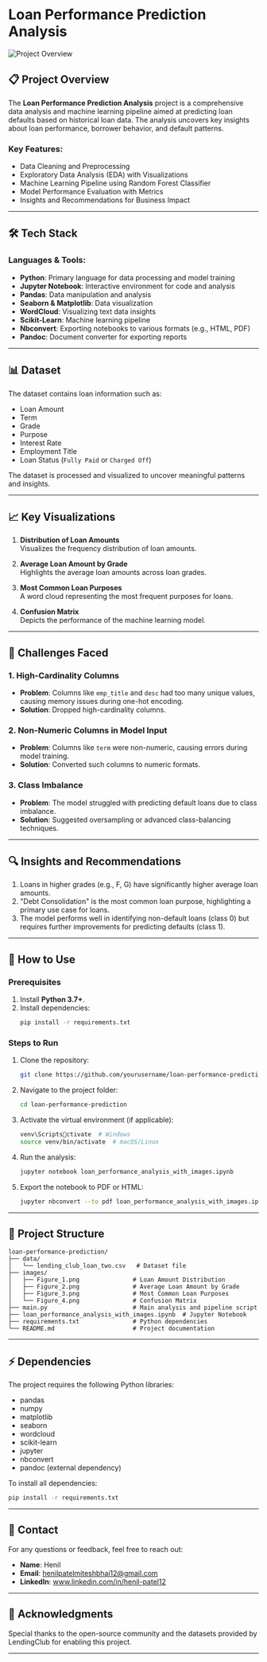 
# Loan Performance Prediction Analysis

![Project Overview](https://via.placeholder.com/800x300?text=Loan+Performance+Prediction)

## 📋 Project Overview

The **Loan Performance Prediction Analysis** project is a comprehensive data analysis and machine learning pipeline aimed at predicting loan defaults based on historical loan data. The analysis uncovers key insights about loan performance, borrower behavior, and default patterns.

### Key Features:
- Data Cleaning and Preprocessing
- Exploratory Data Analysis (EDA) with Visualizations
- Machine Learning Pipeline using Random Forest Classifier
- Model Performance Evaluation with Metrics
- Insights and Recommendations for Business Impact

---

## 🛠️ Tech Stack

### Languages & Tools:
- **Python**: Primary language for data processing and model training
- **Jupyter Notebook**: Interactive environment for code and analysis
- **Pandas**: Data manipulation and analysis
- **Seaborn & Matplotlib**: Data visualization
- **WordCloud**: Visualizing text data insights
- **Scikit-Learn**: Machine learning pipeline
- **Nbconvert**: Exporting notebooks to various formats (e.g., HTML, PDF)
- **Pandoc**: Document converter for exporting reports

---

## 📊 Dataset

The dataset contains loan information such as:
- Loan Amount
- Term
- Grade
- Purpose
- Interest Rate
- Employment Title
- Loan Status (`Fully Paid` or `Charged Off`)

The dataset is processed and visualized to uncover meaningful patterns and insights.

---

## 📈 Key Visualizations

1. **Distribution of Loan Amounts**  
   Visualizes the frequency distribution of loan amounts.

2. **Average Loan Amount by Grade**  
   Highlights the average loan amounts across loan grades.

3. **Most Common Loan Purposes**  
   A word cloud representing the most frequent purposes for loans.

4. **Confusion Matrix**  
   Depicts the performance of the machine learning model.

---

## 🧩 Challenges Faced

### 1. High-Cardinality Columns
- **Problem**: Columns like `emp_title` and `desc` had too many unique values, causing memory issues during one-hot encoding.
- **Solution**: Dropped high-cardinality columns.

### 2. Non-Numeric Columns in Model Input
- **Problem**: Columns like `term` were non-numeric, causing errors during model training.
- **Solution**: Converted such columns to numeric formats.

### 3. Class Imbalance
- **Problem**: The model struggled with predicting default loans due to class imbalance.
- **Solution**: Suggested oversampling or advanced class-balancing techniques.

---

## 🔍 Insights and Recommendations

1. Loans in higher grades (e.g., F, G) have significantly higher average loan amounts.
2. "Debt Consolidation" is the most common loan purpose, highlighting a primary use case for loans.
3. The model performs well in identifying non-default loans (class 0) but requires further improvements for predicting defaults (class 1).

---

## 🚀 How to Use

### Prerequisites
1. Install **Python 3.7+**.
2. Install dependencies:
   ```bash
   pip install -r requirements.txt
   ```

### Steps to Run
1. Clone the repository:
   ```bash
   git clone https://github.com/yourusername/loan-performance-prediction.git
   ```
2. Navigate to the project folder:
   ```bash
   cd loan-performance-prediction
   ```
3. Activate the virtual environment (if applicable):
   ```bash
   venv\Scriptsctivate  # Windows
   source venv/bin/activate  # macOS/Linux
   ```
4. Run the analysis:
   ```bash
   jupyter notebook loan_performance_analysis_with_images.ipynb
   ```
5. Export the notebook to PDF or HTML:
   ```bash
   jupyter nbconvert --to pdf loan_performance_analysis_with_images.ipynb
   ```

---

## 📁 Project Structure

```
loan-performance-prediction/
├── data/
│   └── lending_club_loan_two.csv   # Dataset file
├── images/
│   ├── Figure_1.png               # Loan Amount Distribution
│   ├── Figure_2.png               # Average Loan Amount by Grade
│   ├── Figure_3.png               # Most Common Loan Purposes
│   └── Figure_4.png               # Confusion Matrix
├── main.py                        # Main analysis and pipeline script
├── loan_performance_analysis_with_images.ipynb  # Jupyter Notebook
├── requirements.txt               # Python dependencies
└── README.md                      # Project documentation
```

---

## ⚡ Dependencies

The project requires the following Python libraries:
- pandas
- numpy
- matplotlib
- seaborn
- wordcloud
- scikit-learn
- jupyter
- nbconvert
- pandoc (external dependency)

To install all dependencies:
```bash
pip install -r requirements.txt
```

---

## 📧 Contact

For any questions or feedback, feel free to reach out:
- **Name**: Henil
- **Email**: henilpatelmiteshbhai12@gmail.com
- **LinkedIn**: www.linkedin.com/in/henil-patel12

---

## 🌟 Acknowledgments

Special thanks to the open-source community and the datasets provided by LendingClub for enabling this project.

---
